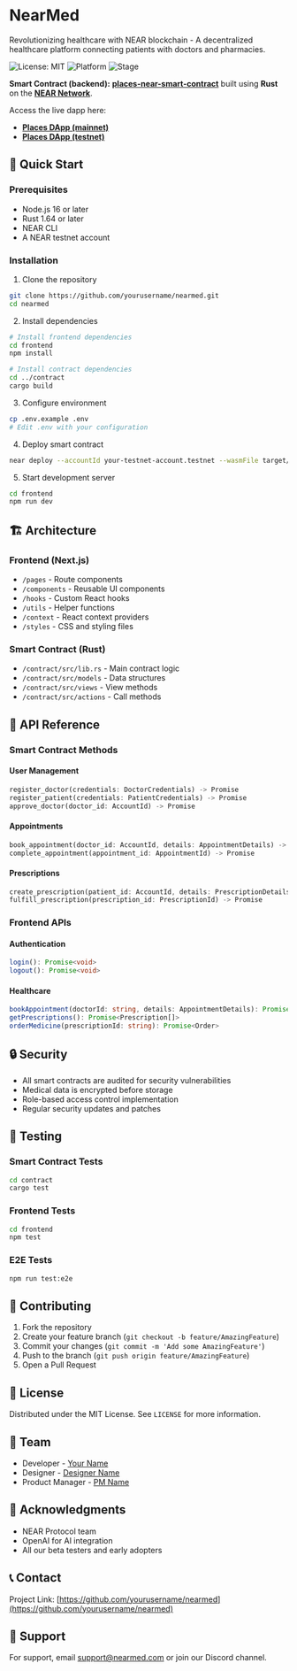 # NearMed

Revolutionizing healthcare with NEAR blockchain - A decentralized healthcare platform connecting patients with doctors and pharmacies.

![License: MIT](https://img.shields.io/badge/License-MIT-green.svg)
![Platform](https://img.shields.io/badge/platform-NEAR-blue.svg)
![Stage](https://img.shields.io/badge/stage-testnet-yellow.svg)

**Smart Contract (backend):** [**places-near-smart-contract**](https://github.com/wpdas/places-near-smart-contract) built using **Rust** on the [**NEAR Network**](https://near.org/blockchain).

Access the live dapp here:

- [**Places DApp (mainnet)**](https://places-dapp-near.vercel.app/)
- [**Places DApp (testnet)**](https://places-dapp-near-testnet.vercel.app/)

## 🚀 Quick Start

### Prerequisites
- Node.js 16 or later
- Rust 1.64 or later
- NEAR CLI
- A NEAR testnet account

### Installation

1. Clone the repository
```bash
git clone https://github.com/yourusername/nearmed.git
cd nearmed
```

2. Install dependencies
```bash
# Install frontend dependencies
cd frontend
npm install

# Install contract dependencies
cd ../contract
cargo build
```

3. Configure environment
```bash
cp .env.example .env
# Edit .env with your configuration
```

4. Deploy smart contract
```bash
near deploy --accountId your-testnet-account.testnet --wasmFile target/wasm32-unknown-unknown/release/nearmed.wasm
```

5. Start development server
```bash
cd frontend
npm run dev
```

## 🏗️ Architecture

### Frontend (Next.js)
- `/pages` - Route components
- `/components` - Reusable UI components
- `/hooks` - Custom React hooks
- `/utils` - Helper functions
- `/context` - React context providers
- `/styles` - CSS and styling files

### Smart Contract (Rust)
- `/contract/src/lib.rs` - Main contract logic
- `/contract/src/models` - Data structures
- `/contract/src/views` - View methods
- `/contract/src/actions` - Call methods

## 📝 API Reference

### Smart Contract Methods

#### User Management
```rust
register_doctor(credentials: DoctorCredentials) -> Promise
register_patient(credentials: PatientCredentials) -> Promise
approve_doctor(doctor_id: AccountId) -> Promise
```

#### Appointments
```rust
book_appointment(doctor_id: AccountId, details: AppointmentDetails) -> Promise
complete_appointment(appointment_id: AppointmentId) -> Promise
```

#### Prescriptions
```rust
create_prescription(patient_id: AccountId, details: PrescriptionDetails) -> Promise
fulfill_prescription(prescription_id: PrescriptionId) -> Promise
```

### Frontend APIs

#### Authentication
```typescript
login(): Promise<void>
logout(): Promise<void>
```

#### Healthcare
```typescript
bookAppointment(doctorId: string, details: AppointmentDetails): Promise<Appointment>
getPrescriptions(): Promise<Prescription[]>
orderMedicine(prescriptionId: string): Promise<Order>
```

## 🔒 Security

- All smart contracts are audited for security vulnerabilities
- Medical data is encrypted before storage
- Role-based access control implementation
- Regular security updates and patches

## 🧪 Testing

### Smart Contract Tests
```bash
cd contract
cargo test
```

### Frontend Tests
```bash
cd frontend
npm test
```

### E2E Tests
```bash
npm run test:e2e
```

## 🤝 Contributing

1. Fork the repository
2. Create your feature branch (`git checkout -b feature/AmazingFeature`)
3. Commit your changes (`git commit -m 'Add some AmazingFeature'`)
4. Push to the branch (`git push origin feature/AmazingFeature`)
5. Open a Pull Request

## 📜 License

Distributed under the MIT License. See `LICENSE` for more information.

## 👥 Team

- Developer - [Your Name](https://github.com/yourusername)
- Designer - [Designer Name](https://github.com/designerusername)
- Product Manager - [PM Name](https://github.com/pmusername)

## 🙏 Acknowledgments

- NEAR Protocol team
- OpenAI for AI integration
- All our beta testers and early adopters

## 📞 Contact

Project Link: [https://github.com/yourusername/nearmed](https://github.com/yourusername/nearmed)

## 🚨 Support

For support, email support@nearmed.com or join our Discord channel.
